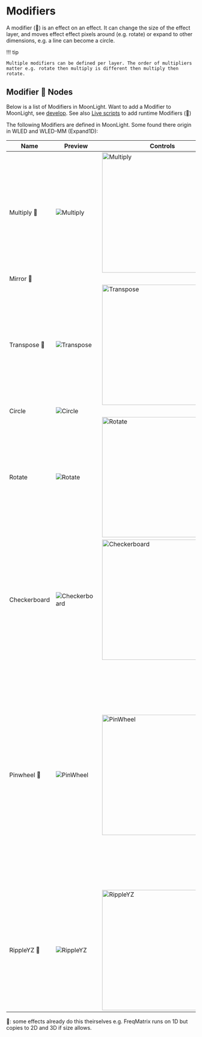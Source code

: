 # Modifiers

A modifier (💎) is an effect on an effect. It can change the size of the effect layer, and moves effect effect pixels around (e.g. rotate) or expand to other dimensions, e.g. a line can become a circle.

!!! tip

    Multiple modifiers can be defined per layer. The order of multipliers matter e.g. rotate then multiply is different then multiply then rotate.

## Modifier 💎 Nodes

Below is a list of Modifiers in MoonLight. 
Want to add a Modifier to MoonLight, see [develop](https://moonmodules.org/MoonLight/develop/overview/). See also [Live scripts](https://moonmodules.org/MoonLight/moonbase/module/liveScripts/) to add runtime Modifiers (🚧)

The following Modifiers are defined in MoonLight. Some found there origin in WLED and WLED-MM (Expand1D):

| Name | Preview | Controls | Remarks
| ---- | ----- | ---- | ---- |
| Multiply 🧊 | ![Multiply](https://github.com/user-attachments/assets/fcb3e4a7-2c28-4f68-b216-5ca004d46c53) | <img width="320" alt="Multiply" src="https://github.com/user-attachments/assets/26606bca-ed3d-41a4-b34e-b40e48d1f524" /> | |
| Mirror 🧊 | | | |
| Transpose 🧊 | ![Transpose](https://github.com/user-attachments/assets/5a8c74d0-3ce9-407a-8076-4ba708558b9b) | <img width="320" alt="Transpose" src="https://github.com/user-attachments/assets/fdb8e88d-6578-4a3d-a65c-8defbe5e3453" /> | |
| Circle | ![Circle](https://github.com/user-attachments/assets/c5308217-0bd4-49ad-adf8-f17b7062671f) | | |
| Rotate | ![Rotate](https://github.com/user-attachments/assets/c622a9df-318a-4f83-81c0-f5a5c7bafb7b) | <img width="320" alt="Rotate" src="https://github.com/user-attachments/assets/7273a625-5e14-4814-92e8-8f7f65cfc02e" /> | |
| Checkerboard | ![Checkerboard](https://github.com/user-attachments/assets/54970267-35af-406c-9558-c1f4219a71c0) | <img width="320" alt="Checkerboard" src="https://github.com/user-attachments/assets/66d51dc7-b816-4ca7-b1e3-57b067566516" /> | |
| Pinwheel 🧊 | ![PinWheel](https://github.com/user-attachments/assets/e5dbadbe-eeb1-41e5-b197-ec4bd5366aea) | <img width="320" alt="PinWheel" src="https://github.com/user-attachments/assets/46585cea-d301-4221-9af2-65f8054543da" /> | Projects 1D/2D effects onto 2D/3D layouts in a pinwheel pattern.  **Swirl**: bend the pinwheel, **Rotation Symmetry**: rotational symmetry of the pattern, **Petals** Virtual width, **Ztwist** twist the pattern along the z-axis. Height: distance from center to corner |
| RippleYZ 🧊 | ![RippleYZ](https://github.com/user-attachments/assets/0918efac-6367-420f-b0e3-d796d9551953) | <img width="320" alt="RippleYZ" src="https://github.com/user-attachments/assets/90ecf22c-c4c1-4ee9-8096-fd5613fbb1a7" /> | 1D/2D effect will be rippled to 2D/3D (🚨). Shrink: shrinks the original size towards Y and Z, towardsY: copies X into Y, towardsZ: copies XY into Z |

🚨: some effects already do this theirselves e.g. FreqMatrix runs on 1D but copies to 2D and 3D if size allows.